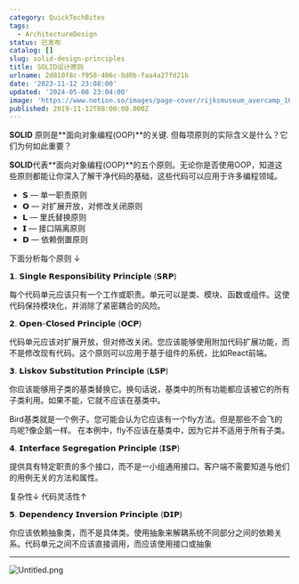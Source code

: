 ```yaml
---
category: QuickTechBites
tags:
  - ArchitectureDesign
status: 已发布
catalog: []
slug: solid-design-principles
title: SOLID设计原则
urlname: 2d810f8c-f950-406c-8d0b-faa4a27fd21b
date: '2023-11-12 23:08:00'
updated: '2024-05-08 23:04:00'
image: 'https://www.notion.so/images/page-cover/rijksmuseum_avercamp_1620.jpg'
published: 2019-11-12T08:00:00.000Z
---
```


**SOLID** 原则是**面向对象编程(OOP)**的关键. 但每项原则的实际含义是什么？它们为何如此重要？


**SOLID**代表**面向对象编程(OOP)**的五个原则。无论你是否使用OOP，知道这些原则都能让你深入了解干净代码的基础，这些代码可以应用于许多编程领域。

- 𝗦 — 单一职责原则
- 𝗢 — 对扩展开放，对修改关闭原则
- 𝗟 — 里氏替换原则
- 𝗜 — 接口隔离原则
- 𝗗 — 依赖倒置原则

下面分析每个原则 ↓


𝟭. 𝗦𝗶𝗻𝗴𝗹𝗲 𝗥𝗲𝘀𝗽𝗼𝗻𝘀𝗶𝗯𝗶𝗹𝗶𝘁𝘆 𝗣𝗿𝗶𝗻𝗰𝗶𝗽𝗹𝗲 (𝗦𝗥𝗣)


每个代码单元应该只有一个工作或职责。单元可以是类、模块、函数或组件。这使代码保持模块化，并消除了紧密耦合的风险。


𝟮. 𝗢𝗽𝗲𝗻-𝗖𝗹𝗼𝘀𝗲𝗱 𝗣𝗿𝗶𝗻𝗰𝗶𝗽𝗹𝗲 (𝗢𝗖𝗣)


代码单元应该对扩展开放，但对修改关闭。您应该能够使用附加代码扩展功能，而不是修改现有代码。这个原则可以应用于基于组件的系统，比如React前端。


𝟯. 𝗟𝗶𝘀𝗸𝗼𝘃 𝗦𝘂𝗯𝘀𝘁𝗶𝘁𝘂𝘁𝗶𝗼𝗻 𝗣𝗿𝗶𝗻𝗰𝗶𝗽𝗹𝗲 (𝗟𝗦𝗣)


你应该能够用子类的基类替换它。换句话说，基类中的所有功能都应该被它的所有子类利用。如果不能，它就不应该在基类中。


Bird基类就是一个例子。您可能会认为它应该有一个fly方法。但是那些不会飞的鸟呢?像企鹅一样。
在本例中，fly不应该在基类中，因为它并不适用于所有子类。


𝟰. 𝗜𝗻𝘁𝗲𝗿𝗳𝗮𝗰𝗲 𝗦𝗲𝗴𝗿𝗲𝗴𝗮𝘁𝗶𝗼𝗻 𝗣𝗿𝗶𝗻𝗰𝗶𝗽𝗹𝗲 (𝗜𝗦𝗣)


提供具有特定职责的多个接口，而不是一小组通用接口。客户端不需要知道与他们的用例无关的方法和属性。


复杂性↓
代码灵活性↑


𝟱. 𝗗𝗲𝗽𝗲𝗻𝗱𝗲𝗻𝗰𝘆 𝗜𝗻𝘃𝗲𝗿𝘀𝗶𝗼𝗻 𝗣𝗿𝗶𝗻𝗰𝗶𝗽𝗹𝗲 (𝗗𝗜𝗣)


你应该依赖抽象类，而不是具体类。使用抽象来解耦系统不同部分之间的依赖关系。代码单元之间不应该直接调用，而应该使用接口或抽象


---


![Untitled.png](https://prod-files-secure.s3.us-west-2.amazonaws.com/5d24fe63-e567-4804-86f9-9fdc62e13082/6fc4afd3-478b-4aaf-9884-0a3f8e406a71/Untitled.png?X-Amz-Algorithm=AWS4-HMAC-SHA256&X-Amz-Content-Sha256=UNSIGNED-PAYLOAD&X-Amz-Credential=ASIAZI2LB466XRJAOWS4%2F20250310%2Fus-west-2%2Fs3%2Faws4_request&X-Amz-Date=20250310T053344Z&X-Amz-Expires=3600&X-Amz-Security-Token=IQoJb3JpZ2luX2VjED0aCXVzLXdlc3QtMiJHMEUCIQD07iPJ6zTL8Ds0wbQSg9JYJTm2IfGxdi3fNHvbY6cI5QIgar29OMtrwOE4lgjTcC4ip%2FMzgQCFx%2FmYqWimKFc73jkqiAQIhv%2F%2F%2F%2F%2F%2F%2F%2F%2F%2FARAAGgw2Mzc0MjMxODM4MDUiDPBaEZeKpQFNG7xMDSrcA0iJZIwJL21OdgHercGn6JOcDmdzQqDYjGWxs4AB%2Fs31EvF%2FPK6TDA501OKpunTzZ2Vfh9%2Fvew68wUUxpb%2Fuq0Lp1r65QdgbI1dj3ouQqFDWkVxgbFORQxUTvNU21H9JleOCuysRBp64jiX%2F08%2FiHKKIGBmD0rbT%2FQ%2FvFpyaRrd6t7mbTScgyFP%2F4lvG54BTWlmTLDSfCTnyj4zg5JFXsFd4KkaPCsiF4rNP2%2B9Bg8Xyu4m58XSxTaeHQitnboOWDGIt1Ft3n3ECf61wjpHz7ZWWJ%2Fkq6uv5Sgx8fl7duyn7sh%2BfEoOsRyC8i6q%2BSlYhYrC%2B1VizJkC8GzVfhhbVDit6DPYUW1wlwq551qv%2BqqhowMxNq74bOyn6b5BhqpTxoXrKeBrIX%2FIFGvPpFDXs4ILteun8EnvF7rDWSltwUJzC4EJAa%2FldNA3GRu6ZwcJ6KrN38nIIwLrrxkXqH8Yxxl9m1piVlj7Uc0MTcsxScFpOLVjDE7j%2FLPet1R7ua5BSk7%2BJ7EHYpvH%2FotO%2Ff3mA%2BJzPC2sOf%2FvFsi0knPPEQhiKWdbsWTOust7D7nOH6W12KJAdaeFUmKZ%2B6ySAOkpkH%2BYMQM2MTQksb6jW4cZFXtGY2fx6HHb9bjWCZLY7MOroub4GOqUBW35sUz73VsZ%2FyH09j6BN7AEMYo7IEImlLi4WecnNVAb%2FXCf%2BPA392moTuGskAZw2LNuxgZlWr9%2F0xAAGLf4TcRulpsWUdQD0fWh4dKjPml8%2B5hwvCzphHKrkge46hSeP6WRsabw5gx9wlJaOgj1UgLk6Xj7N0kdy2fAUtROwQWJVtEUWhcIITaxnvSZzDGW%2Fi6LKTW1KoH8sKuyIiYyalCPHaUC0&X-Amz-Signature=c178723fa052b4da1974167624d2a2af1053fa63e2fd07557fe9aabc87ed2668&X-Amz-SignedHeaders=host&x-id=GetObject)

